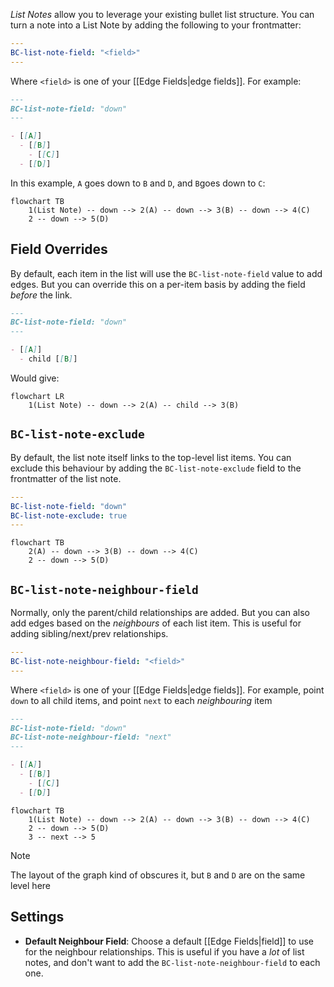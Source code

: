 _List Notes_ allow you to leverage your existing bullet list structure. You can turn a note into a List Note by adding the following to your frontmatter:

```yaml
---
BC-list-note-field: "<field>"
---
```

Where `<field>` is one of your [[Edge Fields|edge fields]]. For example:

```md
---
BC-list-note-field: "down"
---

- [[A]]
  - [[B]]
    - [[C]]
  - [[D]]
```

In this example, `A` goes down to `B` and `D`, and `B`goes down to `C`:

```mermaid
flowchart TB
	1(List Note) -- down --> 2(A) -- down --> 3(B) -- down --> 4(C)
	2 -- down --> 5(D)
```

## Field Overrides

By default, each item in the list will use the `BC-list-note-field` value to add edges. But you can override this on a per-item basis by adding the field _before_ the link.

```md
---
BC-list-note-field: "down"
---

- [[A]]
  - child [[B]]
```

Would give:

```mermaid
flowchart LR
	1(List Note) -- down --> 2(A) -- child --> 3(B)
```

## `BC-list-note-exclude`

By default, the list note itself links to the top-level list items. You can exclude this behaviour by adding the `BC-list-note-exclude` field to the frontmatter of the list note.

```yaml
---
BC-list-note-field: "down"
BC-list-note-exclude: true
---
```

```mermaid
flowchart TB
	2(A) -- down --> 3(B) -- down --> 4(C)
	2 -- down --> 5(D)
```

## `BC-list-note-neighbour-field`

Normally, only the parent/child relationships are added. But you can also add edges based on the _neighbours_ of each list item. This is useful for adding sibling/next/prev relationships.

```yaml
---
BC-list-note-neighbour-field: "<field>"
---
```

Where `<field>` is one of your [[Edge Fields|edge fields]]. For example, point `down` to all child items, and point `next` to each _neighbouring_ item

```md
---
BC-list-note-field: "down"
BC-list-note-neighbour-field: "next"
---

- [[A]]
  - [[B]]
    - [[C]]
  - [[D]]
```

```mermaid
flowchart TB
	1(List Note) -- down --> 2(A) -- down --> 3(B) -- down --> 4(C)
	2 -- down --> 5(D)
	3 -- next --> 5
```

> [!NOTE]
> The layout of the graph kind of obscures it, but `B` and `D` are on the same level here

## Settings

- **Default Neighbour Field**: Choose a default [[Edge Fields|field]] to use for the neighbour relationships. This is useful if you have a _lot_ of list notes, and don't want to add the `BC-list-note-neighbour-field` to each one.

